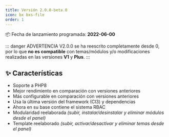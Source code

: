 ```yaml
---
title: Versión 2.0.0-beta.0
icon: bx bxs-file
order: 1
---
```


:package: Fecha de lanzamiento programada: **2022-06-00**

::: danger ADVERTENCIA
V2.0.0 se ha reescrito completamente desde 0, por lo que **no es compatible** con temas/módulos y/o modificaciones realizadas en las versiones **V1** y **Plus**.
:::

## :sparkles: Características

- Soporte a PHP8
- Mejor rendimiento en comparación con versiones anteriores
- Más configurable en comparación con versiones anteriores
- Usa la última versión del framework (CI3) y dependencias
- Ahora en su base contiene el sistema RBAC
- Modularidad reelaborada _(subir, instalar/desinstalar y eliminar módulos desde el panel)_
- Template reelaborado _(subir, activar/desactivar y eliminar temas desde el panel)_

